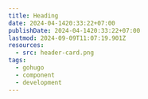 ```yaml
---
title: Heading
date: 2024-04-1420:33:22+07:00
publishDate: 2024-04-1420:33:22+07:00
lastmod: 2024-09-09T11:07:19.901Z
resources:
  - src: header-card.png
tags:
  - gohugo
  - component
  - development
---
```


